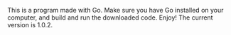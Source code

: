 This is a program made with Go. Make sure you have Go installed on your computer, and build and run the downloaded code. Enjoy!
The current version is 1.0.2.
